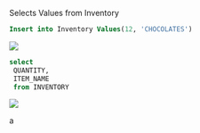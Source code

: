 
Selects Values from Inventory
```SQL
Insert into Inventory Values(12, 'CHOCOLATES')
```
![](SS8.jpg)



```SQL
select
 QUANTITY,
 ITEM_NAME
 from INVENTORY
```
![](SS9.jpg)


a
